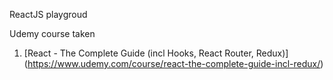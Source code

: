 ReactJS playgroud

Udemy course taken
  1. [React - The Complete Guide (incl Hooks, React Router, Redux)] (https://www.udemy.com/course/react-the-complete-guide-incl-redux/)
